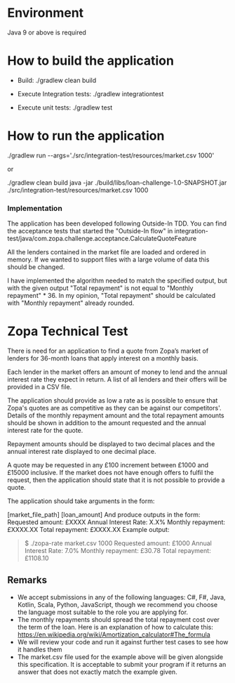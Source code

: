 # Environment

Java 9 or above is required

# How to build the application

- Build: ./gradlew clean build

- Execute Integration tests: ./gradlew integrationtest

- Execute unit tests: ./gradlew test

# How to run the application

./gradlew run --args='./src/integration-test/resources/market.csv 1000'

or

./gradlew clean build
java -jar ./build/libs/loan-challenge-1.0-SNAPSHOT.jar ./src/integration-test/resources/market.csv 1000

### Implementation

The application has been developed following Outside-In TDD. You can find the acceptance tests that started the
 "Outside-In flow" in integration-test/java/com.zopa.challenge.acceptance.CalculateQuoteFeature
 
All the lenders contained in the market file are loaded and ordered in memory. If we wanted to support files with a
 large volume of data this should be changed.  
 
I have implemented the algorithm needed to match the specified output, but with the given output "Total repayment" is
 not equal to "Monthly repayment" * 36. In my opinion, "Total repayment" should be calculated with "Monthly repayment" already rounded.
 
 
 # Zopa Technical Test
 
 There is need for an application to find a quote from Zopa’s market of lenders for 36-month loans
 that apply interest on a monthly basis.
 
 Each lender in the market offers an amount of money to lend and the annual interest rate they
 expect in return. A list of all lenders and their offers will be provided in a CSV file.
 
 The application should provide as low a rate as is possible to ensure that Zopa's quotes are as
 competitive as they can be against our competitors'. Details of the monthly repayment amount
 and the total repayment amounts should be shown in addition to the amount requested and the
 annual interest rate for the quote.
 
 Repayment amounts should be displayed to two decimal places and the annual interest rate
 displayed to one decimal place.
 
 A quote may be requested in any £100 increment between £1000 and £15000 inclusive. If the
 market does not have enough offers to fulfil the request, then the application should state that it is
 not possible to provide a quote.
 
 The application should take arguments in the form:
 
 [market_file_path] [loan_amount]
 And produce outputs in the form:
 Requested amount: £XXXX
 Annual Interest Rate: X.X%
 Monthly repayment: £XXXX.XX
 Total repayment: £XXXX.XX
 Example output:
 > $ ./zopa-rate market.csv 1000
 > Requested amount: £1000
 > Annual Interest Rate: 7.0%
 > Monthly repayment: £30.78
 > Total repayment: £1108.10
 
 ## Remarks
 * We accept submissions in any of the following languages: C#, F#, Java, Kotlin, Scala, Python,
 JavaScript, though we recommend you choose the language most suitable to the role you are
 applying for.
 * The monthly repayments should spread the total repayment cost over the term of the loan.
 Here is an explanation of how to calculate this:
 https://en.wikipedia.org/wiki/Amortization_calculator#The_formula
 * We will review your code and run it against further test cases to see how it handles them
 * The market.csv file used for the example above will be given alongside this specification. It is
 acceptable to submit your program if it returns an answer that does not exactly match the
 example given.